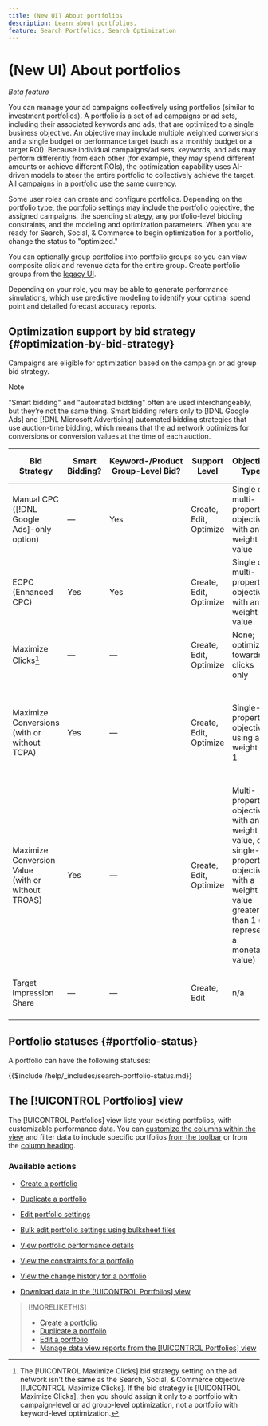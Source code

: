 ```yaml
---
title: (New UI) About portfolios
description: Learn about portfolios.
feature: Search Portfolios, Search Optimization
---
```

# (New UI) About portfolios

*Beta feature*

You can manage your ad campaigns collectively using portfolios (similar to investment portfolios). A portfolio is a set of ad campaigns or ad sets, including their associated keywords and ads, that are optimized to a single business objective. An objective may include multiple weighted conversions and a single budget or performance target (such as a monthly budget or a target ROI). Because individual campaigns/ad sets, keywords, and ads may perform differently from each other (for example, they may spend different amounts or achieve different ROIs), the optimization capability uses AI-driven models to steer the entire portfolio to collectively achieve the target. All campaigns in a portfolio use the same currency.

Some user roles can create and configure portfolios. Depending on the portfolio type, the portfolio settings may include the portfolio objective, the assigned campaigns, the spending strategy, any portfolio-level bidding constraints, and the modeling and optimization parameters. When you are ready for Search, Social, & Commerce to begin optimization for a portfolio, change the status to "optimized."

You can optionally group portfolios into portfolio groups so you can view composite click and revenue data for the entire group. Create portfolio groups from the [legacy UI](/help/search-social-commerce/getting-started/ui-switch.md).

Depending on your role, you may be able to generate performance simulations, which use predictive modeling to identify your optimal spend point and detailed forecast accuracy reports.<!-- Mention this now? In addition, all users can use the Spend Recommendation Tool to identify the optimal budget distribution across portfolios. -->

## Optimization support by bid strategy {#optimization-by-bid-strategy}

Campaigns are eligible for optimization based on the campaign or ad group bid strategy.

>[!NOTE]
>
>"Smart bidding" and "automated bidding" often are used interchangeably, but they’re not the same thing. Smart bidding refers only to [!DNL Google Ads] and [!DNL Microsoft Advertising] automated bidding strategies that use auction-time bidding, which means that the ad network optimizes for conversions or conversion values at the time of each auction.

<!-- Add "Frequency of Bidding (or other actions, like adjusting campaign budget or bid adjustment values?) -->

| Bid Strategy | Smart Bidding? | Keyword-/Product Group-Level Bid? | Support Level | Objective Type | Bid Unit | What Does Adobe Set? | What Does the Ad Network Set? |
|---|---|---|---|---|---|---|---|
| Manual CPC ([!DNL Google Ads]-only option) | &mdash; | Yes | Create, Edit, Optimize | Single or multi-property objective with any weight value | Keyword + Match Type + Campaign | Keyword bid, campaign budget, bid adjustment values | n/a |
| ECPC (Enhanced CPC) | Yes | Yes | Create, Edit, Optimize | Single or multi-property objective with any weight value | Keyword + Match Type + Campaign | Keyword bid, campaign budget | Adjusts bids in real time |
| Maximize Clicks[^1] | &mdash; | &mdash; | Create, Edit, Optimize | None; optimizes towards clicks only | Campaign | Campaign budget | Adjusts bid in real time to maximize clicks within the budget |
| Maximize Conversions<br>(with or without TCPA) | Yes | &mdash; | Create, Edit, Optimize | Single-property objective using a weight of 1 | Campaign or ad group ([!DNL Google Ads])<br>Campaign only ([!DNL Microsoft Advertising]) | Campaign budget, Target CPA when set<br>TCPA can be a standalone bid strategy in [!DNL Microsoft Advertising]) | Adjusts bid in real time to maximize orders/leads within the budget, meeting a CPA goal when the target is set |
| Maximize Conversion Value<br>(with or without TROAS) | Yes | &mdash; | Create, Edit, Optimize | Multi-property objective with any weight value, or single-property objective with a weight value greater than 1 (to represent a monetary value) | Campaign or ad group ([!DNL Google Ads])<br>Campaign only ([!DNL Microsoft Advertising]) | Campaign budget, Target ROAS when set<br>TROAS can be a standalone bid strategy in [!DNL Microsoft Advertising]) | Adjusts bids in real time to maximize revenue/profit within the budget, meeting an ROAS goal when the target is set |
| Target Impression Share | &mdash; | &mdash; | Create, Edit | n/a | n/a | n/a - can't be assigned to a portfolio | Adjusts bids in real time to meet an impression share goal |

[^1]: The [!UICONTROL Maximize Clicks] bid strategy setting on the ad network isn't the same as the Search, Social, & Commerce objective [!UICONTROL Maximize Clicks]. If the bid strategy is [!UICONTROL Maximize Clicks], then you should assign it only to a portfolio with campaign-level or ad group-level optimization, not a portfolio with keyword-level optimization.

## Portfolio statuses {#portfolio-status}

A portfolio can have the following statuses:

<!-- **Link to include file for "Portfolio status"** -->

{{$include /help/_includes/search-portfolio-status.md}}

## The [!UICONTROL Portfolios] view

The [!UICONTROL Portfolios] view lists your existing portfolios, with customizable performance data. You can [customize the columns within the view](/help/search-social-commerce/common-tasks/data-views/custom-default-views-manage.md) and filter data to include specific portfolios [from the toolbar](/help/search-social-commerce/common-tasks/data-views/ad-hoc-settings/column-filter-apply-from-toolbar.md) or from the [column heading](/help/search-social-commerce/common-tasks/data-views/ad-hoc-settings/column-filter-apply-from-column-heading.md).

<!-- No options yet to edit anything within the grid, view bid changes, add a portfolio to a portfolio group, edit the Target column, or import/export DOW targets. -->

### Available actions

<!-- Update with any new options -->

<!-- within row:
* [Rename a portfolio](portfolio-rename.md)
-->

* [Create a portfolio](portfolio-create.md)

* [Duplicate a portfolio](portfolio-duplicate.md)

* [Edit portfolio settings](portfolio-edit.md)

* [Bulk edit portfolio settings using bulksheet files](portfolio-bulksheets.md)

* [View portfolio performance details](portfolio-view-details.md)

* [View the constraints for a portfolio](portfolio-view-constraint.md)

* [View the change history for a portfolio](portfolio-view-change-history.md)

* [Download data in the [!UICONTROL Portfolios] view](portfolio-data-download.md) 

>[!MORELIKETHIS]
>
>* [Create a portfolio](portfolio-create.md)
>* [Duplicate a portfolio](portfolio-duplicate.md)
>* [Edit a portfolio](portfolio-edit.md)
>* [Manage data view reports from the [!UICONTROL Portfolios] view](portfolio-view-report.md)
